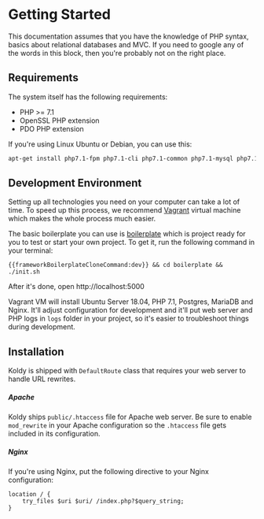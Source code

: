 # Getting Started

This documentation assumes that you have the knowledge of PHP syntax, basics about relational databases
and MVC. If you need to google any of the words in this block, then you're probably not on the right place.

## Requirements

The system itself has the following requirements:

* PHP >= 7.1
* OpenSSL PHP extension
* PDO PHP extension

If you're using Linux Ubuntu or Debian, you can use this:

```bash
apt-get install php7.1-fpm php7.1-cli php7.1-common php7.1-mysql php7.1-mbstring php7.1-pgsql php7.1-sqlite php7.1-gd php7.1-curl php7.1-bcmath php7.1-xml
```

## Development Environment

Setting up all technologies you need on your computer can take a lot of time. To speed up this process, we
recommend [Vagrant](https://www.vagrantup.com) virtual machine which makes the whole process much easier.

The basic boilerplate you can use is [boilerplate](https://github.com/koldy/boilerplate) which is project ready for you
to test or start your own project. To get it, run the following command in your terminal:

```
{{frameworkBoilerplateCloneCommand:dev}} && cd boilerplate && ./init.sh
```

After it's done, open http://localhost:5000

Vagrant VM will install Ubuntu Server 18.04, PHP 7.1, Postgres, MariaDB and Nginx. It'll adjust configuration for development and it'll put web server
and PHP logs in `logs` folder in your project, so it's easier to troubleshoot things during development.

## Installation

Koldy is shipped with `DefaultRoute` class that requires your web server to handle URL rewrites.

##### Apache

Koldy ships `public/.htaccess` file for Apache web server. Be sure to enable `mod_rewrite` in your
Apache configuration so the `.htaccess` file gets included in its configuration.

##### Nginx

If you're using Nginx, put the following directive to your Nginx configuration:

```
location / {
    try_files $uri $uri/ /index.php?$query_string;
}
```
